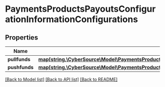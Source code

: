 # PaymentsProductsPayoutsConfigurationInformationConfigurations

## Properties
Name | Type | Description | Notes
------------ | ------------- | ------------- | -------------
**pullfunds** | [**map[string,\CyberSource\Model\PaymentsProductsPayoutsConfigurationInformationConfigurationsPullfunds]**](PaymentsProductsPayoutsConfigurationInformationConfigurationsPullfunds.md) |  | [optional] 
**pushfunds** | [**map[string,\CyberSource\Model\PaymentsProductsPayoutsConfigurationInformationConfigurationsPushfunds]**](PaymentsProductsPayoutsConfigurationInformationConfigurationsPushfunds.md) |  | [optional] 

[[Back to Model list]](../README.md#documentation-for-models) [[Back to API list]](../README.md#documentation-for-api-endpoints) [[Back to README]](../README.md)



